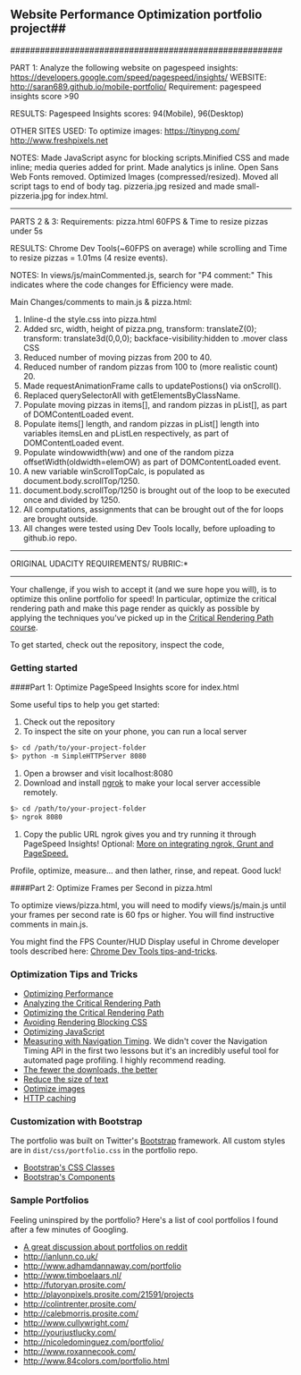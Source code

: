 ## Website Performance Optimization portfolio project##
#######################################################

PART 1: 
Analyze the following website on pagespeed insights: https://developers.google.com/speed/pagespeed/insights/
WEBSITE: http://saran689.github.io/mobile-portfolio/
Requirement: pagespeed insights score >90

RESULTS: 
Pagespeed Insights scores: 94(Mobile), 96(Desktop)

OTHER SITES USED:
To optimize images: 
https://tinypng.com/
http://www.freshpixels.net

NOTES:
Made JavaScript async for blocking scripts.Minified CSS and made inline; media queries added for print.
Made analytics js inline. Open Sans Web Fonts removed. Optimized Images (compressed/resized).
Moved all script tags to end of body tag.
pizzeria.jpg resized and made small-pizzeria.jpg for index.html.
*******
PARTS 2 & 3: 
Requirements: pizza.html 60FPS & Time to resize pizzas under 5s

RESULTS: 
Chrome Dev Tools(~60FPS on average) while scrolling and Time to resize pizzas = 1.01ms (4 resize events).

NOTES:
In views/js/mainCommented.js, search for "P4 comment:" This indicates where the code changes for Efficiency were made.

Main Changes/comments to main.js & pizza.html:
1. Inline-d the style.css into pizza.html
2. Added src, width, height of pizza.png, transform: translateZ(0); transform: translate3d(0,0,0);
  backface-visibility:hidden to .mover class CSS
3. Reduced number of moving pizzas from 200 to 40.
4. Reduced number of random pizzas from 100 to (more realistic count) 20.
5. Made requestAnimationFrame calls to updatePostions() via onScroll().
6. Replaced querySelectorAll with getElementsByClassName.
7. Populate moving pizzas in items[], and random pizzas in pList[], as part of DOMContentLoaded event.
8. Populate items[] length, and random pizzas in pList[] length into variables itemsLen and pListLen respectively, 
  as part of DOMContentLoaded event.
9. Populate windowwidth(ww) and one of the random pizza offsetWidth(oldwidth=elemOW) as part of DOMContentLoaded event.
10. A new variable winScrollTopCalc, is populated as document.body.scrollTop/1250. 
11. document.body.scrollTop/1250 is brought out of the loop to be executed once and divided by 1250. 
12. All computations, assignments that can be brought out of the for loops are brought outside.
13. All changes were tested using Dev Tools locally, before uploading to github.io repo.


***************************************
ORIGINAL UDACITY REQUIREMENTS/ RUBRIC:*
***************************************
Your challenge, if you wish to accept it (and we sure hope you will), is to optimize this online portfolio for speed! In particular, optimize the critical rendering path and make this page render as quickly as possible by applying the techniques you've picked up in the [Critical Rendering Path course](https://www.udacity.com/course/ud884).

To get started, check out the repository, inspect the code,

### Getting started

####Part 1: Optimize PageSpeed Insights score for index.html

Some useful tips to help you get started:

1. Check out the repository
1. To inspect the site on your phone, you can run a local server

  ```bash
  $> cd /path/to/your-project-folder
  $> python -m SimpleHTTPServer 8080
  ```

1. Open a browser and visit localhost:8080
1. Download and install [ngrok](https://ngrok.com/) to make your local server accessible remotely.

  ``` bash
  $> cd /path/to/your-project-folder
  $> ngrok 8080
  ```

1. Copy the public URL ngrok gives you and try running it through PageSpeed Insights! Optional: [More on integrating ngrok, Grunt and PageSpeed.](http://www.jamescryer.com/2014/06/12/grunt-pagespeed-and-ngrok-locally-testing/)

Profile, optimize, measure... and then lather, rinse, and repeat. Good luck!

####Part 2: Optimize Frames per Second in pizza.html

To optimize views/pizza.html, you will need to modify views/js/main.js until your frames per second rate is 60 fps or higher. You will find instructive comments in main.js. 

You might find the FPS Counter/HUD Display useful in Chrome developer tools described here: [Chrome Dev Tools tips-and-tricks](https://developer.chrome.com/devtools/docs/tips-and-tricks).

### Optimization Tips and Tricks
* [Optimizing Performance](https://developers.google.com/web/fundamentals/performance/ "web performance")
* [Analyzing the Critical Rendering Path](https://developers.google.com/web/fundamentals/performance/critical-rendering-path/analyzing-crp.html "analyzing crp")
* [Optimizing the Critical Rendering Path](https://developers.google.com/web/fundamentals/performance/critical-rendering-path/optimizing-critical-rendering-path.html "optimize the crp!")
* [Avoiding Rendering Blocking CSS](https://developers.google.com/web/fundamentals/performance/critical-rendering-path/render-blocking-css.html "render blocking css")
* [Optimizing JavaScript](https://developers.google.com/web/fundamentals/performance/critical-rendering-path/adding-interactivity-with-javascript.html "javascript")
* [Measuring with Navigation Timing](https://developers.google.com/web/fundamentals/performance/critical-rendering-path/measure-crp.html "nav timing api"). We didn't cover the Navigation Timing API in the first two lessons but it's an incredibly useful tool for automated page profiling. I highly recommend reading.
* <a href="https://developers.google.com/web/fundamentals/performance/optimizing-content-efficiency/eliminate-downloads.html">The fewer the downloads, the better</a>
* <a href="https://developers.google.com/web/fundamentals/performance/optimizing-content-efficiency/optimize-encoding-and-transfer.html">Reduce the size of text</a>
* <a href="https://developers.google.com/web/fundamentals/performance/optimizing-content-efficiency/image-optimization.html">Optimize images</a>
* <a href="https://developers.google.com/web/fundamentals/performance/optimizing-content-efficiency/http-caching.html">HTTP caching</a>

### Customization with Bootstrap
The portfolio was built on Twitter's <a href="http://getbootstrap.com/">Bootstrap</a> framework. All custom styles are in `dist/css/portfolio.css` in the portfolio repo.

* <a href="http://getbootstrap.com/css/">Bootstrap's CSS Classes</a>
* <a href="http://getbootstrap.com/components/">Bootstrap's Components</a>

### Sample Portfolios

Feeling uninspired by the portfolio? Here's a list of cool portfolios I found after a few minutes of Googling.

* <a href="http://www.reddit.com/r/webdev/comments/280qkr/would_anybody_like_to_post_their_portfolio_site/">A great discussion about portfolios on reddit</a>
* <a href="http://ianlunn.co.uk/">http://ianlunn.co.uk/</a>
* <a href="http://www.adhamdannaway.com/portfolio">http://www.adhamdannaway.com/portfolio</a>
* <a href="http://www.timboelaars.nl/">http://www.timboelaars.nl/</a>
* <a href="http://futoryan.prosite.com/">http://futoryan.prosite.com/</a>
* <a href="http://playonpixels.prosite.com/21591/projects">http://playonpixels.prosite.com/21591/projects</a>
* <a href="http://colintrenter.prosite.com/">http://colintrenter.prosite.com/</a>
* <a href="http://calebmorris.prosite.com/">http://calebmorris.prosite.com/</a>
* <a href="http://www.cullywright.com/">http://www.cullywright.com/</a>
* <a href="http://yourjustlucky.com/">http://yourjustlucky.com/</a>
* <a href="http://nicoledominguez.com/portfolio/">http://nicoledominguez.com/portfolio/</a>
* <a href="http://www.roxannecook.com/">http://www.roxannecook.com/</a>
* <a href="http://www.84colors.com/portfolio.html">http://www.84colors.com/portfolio.html</a>
